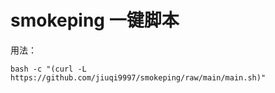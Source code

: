 # smokeping 一键脚本

用法：

```
bash -c "(curl -L https://github.com/jiuqi9997/smokeping/raw/main/main.sh)"
```
